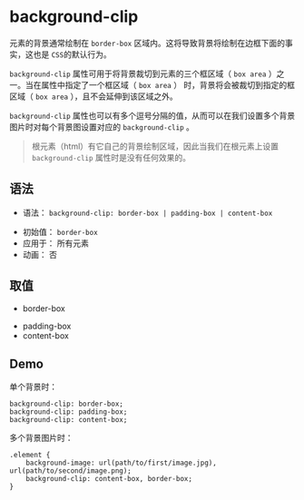 # background-clip

元素的背景通常绘制在 `border-box` 区域内。这将导致背景将绘制在边框下面的事实，这也是 `CSS`的默认行为。

`background-clip` 属性可用于将背景裁切到元素的三个框区域（ `box area` ）之一。当在属性中指定了一个框区域（ `box area` ） 时，背景将会被裁切到指定的框区域（ `box area` ），且不会延伸到该区域之外。

`background-clip` 属性也可以有多个逗号分隔的值，从而可以在我们设置多个背景图片时对每个背景图设置对应的 `background-clip` 。

> 根元素（html）有它自己的背景绘制区域，因此当我们在根元素上设置 `background-clip` 属性时是没有任何效果的。

## 语法

- 语法： `background-clip: border-box | padding-box | content-box`
* 初始值： `border-box`
* 应用于： 所有元素
* 动画： 否

## 取值

- border-box
* padding-box
* content-box

## Demo

单个背景时：

```
background-clip: border-box;
background-clip: padding-box;
background-clip: content-box;
```

多个背景图片时：

```
.element {
    background-image: url(path/to/first/image.jpg), url(path/to/second/image.png);
    background-clip: content-box, border-box;
}
```